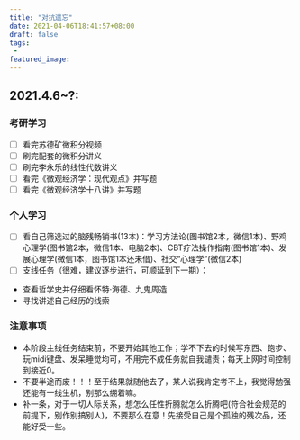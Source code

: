 ```yaml
---
title: "对抗遗忘"
date: 2021-04-06T18:41:57+08:00
draft: false
tags:
 - 
featured_image:
---
```

## 2021.4.6~?:
### 考研学习
- [ ] 看完苏德矿微积分视频
- [ ] 刷完配套的微积分讲义
- [ ] 刷完李永乐的线性代数讲义
- [ ] 看完《微观经济学：现代观点》并写题
- [ ] 看完《微观经济学十八讲》并写题
### 个人学习
- [ ] 看自己筛选过的脑残畅销书(13本)：学习方法论(图书馆2本，微信1本)、野鸡心理学(图书馆2本，微信1本、电脑2本)、CBT疗法操作指南(图书馆1本)、发展心理学(微信1本，图书馆1本还未借)、社交“心理学”(微信2本)
- [ ] 支线任务（很难，建议逐步进行，可顺延到下一期）：
- 查看哲学史并仔细看怀特·海德、九鬼周造
- 寻找讲述自己经历的线索
### 注意事项
- 本阶段主线任务结束前，不要开始其他工作；学不下去的时候写东西、跑步、玩midi键盘、发呆睡觉均可，不用完不成任务就自我谴责；每天上网时间控制到接近0。
- 不要半途而废！！！至于结果就随他去了，某人说我肯定考不上，我觉得勉强还能有一线生机，别那么绷着嘛。
- 补一条，对于一切人际关系，想怎么任性折腾就怎么折腾吧(符合社会规范的前提下，别作别搞别人)，不要那么在意！先接受自己是个孤独的残次品，还能好受一些。